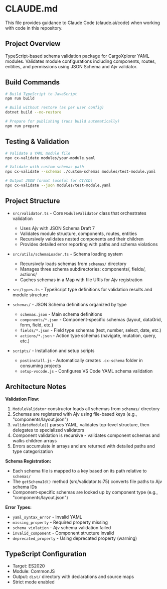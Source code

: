 # CLAUDE.md

This file provides guidance to Claude Code (claude.ai/code) when working with code in this repository.

## Project Overview

TypeScript-based schema validation package for CargoXplorer YAML modules. Validates module configurations including components, routes, entities, and permissions using JSON Schema and Ajv validator.

## Build Commands

```bash
# Build TypeScript to JavaScript
npm run build

# Build without restore (as per user config)
dotnet build --no-restore

# Prepare for publishing (runs build automatically)
npm run prepare
```

## Testing & Validation

```bash
# Validate a YAML module file
npx cx-validate modules/your-module.yaml

# Validate with custom schemas path
npx cx-validate --schemas ./custom-schemas modules/test-module.yaml

# Output JSON format (useful for CI/CD)
npx cx-validate --json modules/test-module.yaml
```

## Project Structure

- `src/validator.ts` - Core `ModuleValidator` class that orchestrates validation
  - Uses Ajv with JSON Schema Draft 7
  - Validates module structure, components, routes, entities
  - Recursively validates nested components and their children
  - Provides detailed error reporting with paths and schema violations

- `src/utils/schemaLoader.ts` - Schema loading system
  - Recursively loads schemas from `schemas/` directory
  - Manages three schema subdirectories: components/, fields/, actions/
  - Caches schemas in a Map with file URIs for Ajv registration

- `src/types.ts` - TypeScript type definitions for validation results and module structure

- `schemas/` - JSON Schema definitions organized by type
  - `schemas.json` - Main schema definitions
  - `components/*.json` - Component-specific schemas (layout, dataGrid, form, field, etc.)
  - `fields/*.json` - Field type schemas (text, number, select, date, etc.)
  - `actions/*.json` - Action type schemas (navigate, mutation, query, etc.)

- `scripts/` - Installation and setup scripts
  - `postinstall.js` - Automatically creates `.cx-schema` folder in consuming projects
  - `setup-vscode.js` - Configures VS Code YAML schema validation

## Architecture Notes

**Validation Flow:**
1. `ModuleValidator` constructor loads all schemas from `schemas/` directory
2. Schemas are registered with Ajv using file-based keys (e.g., "components/layout.json")
3. `validateModule()` parses YAML, validates top-level structure, then delegates to specialized validators
4. Component validation is recursive - validates component schemas and walks children arrays
5. Errors accumulate in arrays and are returned with detailed paths and type categorization

**Schema Registration:**
- Each schema file is mapped to a key based on its path relative to `schemas/`
- The `getSchemaId()` method (src/validator.ts:75) converts file paths to Ajv schema IDs
- Component-specific schemas are looked up by component type (e.g., "components/layout.json")

**Error Types:**
- `yaml_syntax_error` - Invalid YAML
- `missing_property` - Required property missing
- `schema_violation` - Ajv schema validation failed
- `invalid_component` - Component structure invalid
- `deprecated_property` - Using deprecated property (warning)

## TypeScript Configuration

- Target: ES2020
- Module: CommonJS
- Output: `dist/` directory with declarations and source maps
- Strict mode enabled
